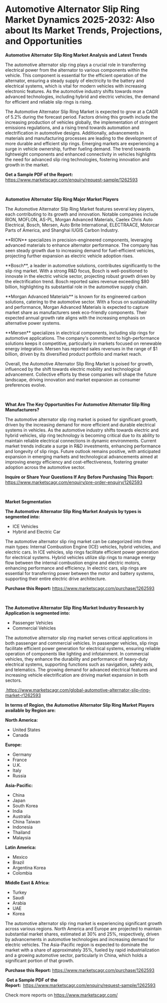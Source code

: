 <p><h1>Automotive Alternator Slip Ring Market Dynamics 2025-2032: Also about Its Market Trends, Projections, and Opportunities</h1></p><p><strong>Automotive Alternator Slip Ring Market Analysis and Latest Trends</strong></p>
<p><p>The automotive alternator slip ring plays a crucial role in transferring electrical power from the alternator to various components within the vehicle. This component is essential for the efficient operation of the alternator, ensuring a steady supply of electricity to the battery and electrical systems, which is vital for modern vehicles with increasing electronic features. As the automotive industry shifts towards more advanced technologies, including hybrid and electric vehicles, the demand for efficient and reliable slip rings is rising.</p><p>The Automotive Alternator Slip Ring Market is expected to grow at a CAGR of 5.2% during the forecast period. Factors driving this growth include the increasing production of vehicles globally, the implementation of stringent emissions regulations, and a rising trend towards automation and electrification in automotive designs. Additionally, advancements in materials and manufacturing processes are leading to the development of more durable and efficient slip rings. Emerging markets are experiencing a surge in vehicle ownership, further fueling demand. The trend towards lightweight components and enhanced connectivity in vehicles highlights the need for advanced slip ring technologies, fostering innovation and growth in the market.</p></p>
<p><strong>Get a Sample PDF of the Report:&nbsp;</strong> <a href="https://www.marketscagr.com/enquiry/request-sample/1262593?utm_campaign=3448&utm_medium=2&utm_source=Github&utm_content=ia&utm_term=30032025&utm_id=automotive-alternator-slip-ring">https://www.marketscagr.com/enquiry/request-sample/1262593</a></p>
<p>&nbsp;</p>
<p><strong>Automotive Alternator Slip Ring Major Market Players</strong></p>
<p><p>The Automotive Alternator Slip Ring Market features several key players, each contributing to its growth and innovation. Notable companies include RION, MOFLON, AS-PL, Morgan Advanced Materials, Caelex Chris Auto Electrical, Bosch, Mersen, Auto Brite International, ELECTRAACE, Motorcar Parts of America, and Shanghai IUGIS Carbon Industry.</p><p>**RION** specializes in precision-engineered components, leveraging advanced materials to enhance alternator performance. The company has seen steady growth due to increasing demand for fuel-efficient vehicles, projecting further expansion as electric vehicle adoption rises.</p><p>**Bosch**, a leader in automotive solutions, contributes significantly to the slip ring market. With a strong R&D focus, Bosch is well-positioned to innovate in the electric vehicle sector, projecting robust growth driven by the electrification trend. Bosch reported sales revenue exceeding $80 billion, highlighting its substantial role in the automotive supply chain.</p><p>**Morgan Advanced Materials** is known for its engineered carbon solutions, catering to the automotive sector. With a focus on sustainability and performance, Morgan Advanced Materials is expected to capture market share as manufacturers seek eco-friendly components. Their expected annual growth rate aligns with the increasing emphasis on alternative power systems.</p><p>**Mersen** specializes in electrical components, including slip rings for automotive applications. The company's commitment to high-performance solutions keeps it competitive, particularly in markets focused on renewable energy integration. Mersen has reported sales revenues in the range of $1 billion, driven by its diversified product portfolio and market reach.</p><p>Overall, the Automotive Alternator Slip Ring Market is poised for growth, influenced by the shift towards electric mobility and technological advancement. Collective efforts by these companies will shape the future landscape, driving innovation and market expansion as consumer preferences evolve.</p></p>
<p>&nbsp;</p>
<p><strong>What Are The Key Opportunities For Automotive Alternator Slip Ring Manufacturers?</strong></p>
<p><p>The automotive alternator slip ring market is poised for significant growth, driven by the increasing demand for more efficient and durable electrical systems in vehicles. As the automotive industry shifts towards electric and hybrid vehicles, slip ring technology is becoming critical due to its ability to maintain reliable electrical connections in dynamic environments. Current market trends indicate a surge in R&D investments, enhancing performance and longevity of slip rings. Future outlook remains positive, with anticipated expansion in emerging markets and technological advancements aimed at improving energy efficiency and cost-effectiveness, fostering greater adoption across the automotive sector.</p></p>
<p><strong>Inquire or Share Your Questions If Any Before Purchasing This Report:</strong> <a href="https://www.marketscagr.com/enquiry/pre-order-enquiry/1262593?utm_campaign=3448&utm_medium=2&utm_source=Github&utm_content=ia&utm_term=30032025&utm_id=automotive-alternator-slip-ring">https://www.marketscagr.com/enquiry/pre-order-enquiry/1262593</a></p>
<p>&nbsp;</p>
<p><strong>Market Segmentation</strong></p>
<p><strong>The Automotive Alternator Slip Ring Market Analysis by types is segmented into:</strong></p>
<p><ul><li>ICE Vehicles</li><li>Hybrid and Electric Car</li></ul></p>
<p><p>The automotive alternator slip ring market can be categorized into three main types: Internal Combustion Engine (ICE) vehicles, hybrid vehicles, and electric cars. In ICE vehicles, slip rings facilitate efficient power generation for electrical systems. Hybrid vehicles utilize slip rings to manage energy flow between the internal combustion engine and electric motors, enhancing performance and efficiency. In electric cars, slip rings are essential for transferring power between the motor and battery systems, supporting their entire electric drive architecture.</p></p>
<p><strong>Purchase this Report:&nbsp;</strong><a href="https://www.marketscagr.com/purchase/1262593?utm_campaign=3448&utm_medium=2&utm_source=Github&utm_content=ia&utm_term=30032025&utm_id=automotive-alternator-slip-ring">https://www.marketscagr.com/purchase/1262593</a></p>
<p>&nbsp;</p>
<p><strong>The Automotive Alternator Slip Ring Market Industry Research by Application is segmented into:</strong></p>
<p><ul><li>Passenger Vehicles</li><li>Commercial Vehicles</li></ul></p>
<p><p>The automotive alternator slip ring market serves critical applications in both passenger and commercial vehicles. In passenger vehicles, slip rings facilitate efficient power generation for electrical systems, ensuring reliable operation of components like lighting and infotainment. In commercial vehicles, they enhance the durability and performance of heavy-duty electrical systems, supporting functions such as navigation, safety aids, and telematics. The growing demand for advanced electrical features and increasing vehicle electrification are driving market expansion in both sectors.</p></p>
<p><a href="https://www.marketscagr.com/global-automotive-alternator-slip-ring-market-r1262593?utm_campaign=3448&utm_medium=2&utm_source=Github&utm_content=ia&utm_term=30032025&utm_id=automotive-alternator-slip-ring">&nbsp;https://www.marketscagr.com/global-automotive-alternator-slip-ring-market-r1262593</a></p>
<p><strong>In terms of Region, the Automotive Alternator Slip Ring Market Players available by Region are:</strong></p>
<p>
    <p> <strong> North America: </strong>
        <ul>
            <li>United States</li>
            <li>Canada</li>
        </ul>
        </p> 
    <p> <strong> Europe: </strong>
        <ul>
            <li>Germany</li>
            <li>France</li>
            <li>U.K.</li>
            <li>Italy</li>
            <li>Russia</li>
        </ul>
        </p> 
    <p> <strong> Asia-Pacific: </strong>
        <ul>
            <li>China</li>
            <li>Japan</li>
            <li>South Korea</li>
            <li>India</li>
            <li>Australia</li>
            <li>China Taiwan</li>
            <li>Indonesia</li>
            <li>Thailand</li>
            <li>Malaysia</li>
        </ul>
        </p> 
    <p> <strong> Latin America: </strong>
        <ul>
            <li>Mexico</li>
            <li>Brazil</li>
            <li>Argentina Korea</li>
            <li>Colombia</li>
        </ul>
        </p> 
    <p> <strong> Middle East & Africa: </strong>
        <ul>
            <li>Turkey</li>
            <li>Saudi</li>
            <li>Arabia</li>
            <li>UAE</li>
            <li>Korea</li>
        </ul>
    </p>
    </p>
<p><p>The automotive alternator slip ring market is experiencing significant growth across various regions. North America and Europe are projected to maintain substantial market shares, estimated at 30% and 25%, respectively, driven by advancements in automotive technologies and increasing demand for electric vehicles. The Asia-Pacific region is expected to dominate the market with a share of approximately 35%, fueled by rapid industrialization and a growing automotive sector, particularly in China, which holds a significant portion of that growth.</p></p>
<p><strong>Purchase this Report: </strong><a href="https://www.marketscagr.com/purchase/1262593?utm_campaign=3448&utm_medium=2&utm_source=Github&utm_content=ia&utm_term=30032025&utm_id=automotive-alternator-slip-ring">https://www.marketscagr.com/purchase/1262593</a></p>
<p>&nbsp;<strong>Get a Sample PDF of the Report:&nbsp;&nbsp;</strong><a href="https://www.marketscagr.com/enquiry/request-sample/1262593?utm_campaign=3448&utm_medium=2&utm_source=Github&utm_content=ia&utm_term=30032025&utm_id=automotive-alternator-slip-ring">https://www.marketscagr.com/enquiry/request-sample/1262593</a></p>
<p><strong></strong></p>
<p>Check more reports on <a href="https://www.marketscagr.com/?utm_campaign=3448&utm_medium=2&utm_source=Github&utm_content=ia&utm_term=30032025&utm_id=automotive-alternator-slip-ring">https://www.marketscagr.com/</a></p>